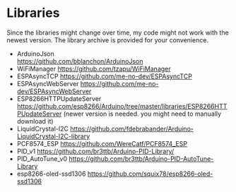  # Libraries
Since the libraries might change over time, my code might not work with the newest version. The library archive is provided for your convenience. 

 * ArduinoJson  
 https://github.com/bblanchon/ArduinoJson
 * WiFiManager
 https://github.com/tzapu/WiFiManager
 * ESPAsyncTCP
 https://github.com/me-no-dev/ESPAsyncTCP
 * ESPAsyncWebServer
 https://github.com/me-no-dev/ESPAsyncWebServer
 * ESP8266HTTPUpdateServer
 https://github.com/esp8266/Arduino/tree/master/libraries/ESP8266HTTPUpdateServer (newer version is needed. you might need to manually download it)
 * LiquidCrystal-I2C
 https://github.com/fdebrabander/Arduino-LiquidCrystal-I2C-library
 * PCF8574_ESP
 https://github.com/WereCatf/PCF8574_ESP
 * PID_v1
 https://github.com/br3ttb/Arduino-PID-Library/
 * PID_AutoTune_v0
 https://github.com/br3ttb/Arduino-PID-AutoTune-Library
 * esp8266-oled-ssd1306
 https://github.com/squix78/esp8266-oled-ssd1306
